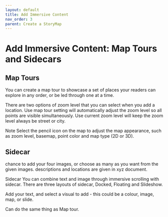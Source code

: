 ```yaml
---
layout: default
title: Add Immersive Content
nav_order: 3
parent: Create a StoryMap
---
```


# Add Immersive Content: Map Tours and Sidecars


## Map Tours
You can create a map tour to showcase a set of places your readers can explore in any order, or be led through one at a time.

There are two options of zoom level that you can select when you add a location. Use map tour setting will automatically adjust the zoom level so all points are visible simultaneously. Use current zoom level will keep the zoom level always be street or city.

Note
Select the pencil icon on the map to adjust the map appearance, such as zoom level, basemap, point color and map type (2D or 3D).


## Sidecar
chance to add your four images, or choose as many as you want from the given images. descriptions and locations are given in xyz document. 

Sidecar
You can combine text and image through immersive scrolling with sidecar. There are three layouts of sidecar, Docked, Floating and Slideshow.

Add your text, and select a visual to add - this could be a colour, image, map, or slide.


Can do the same thing as Map tour.